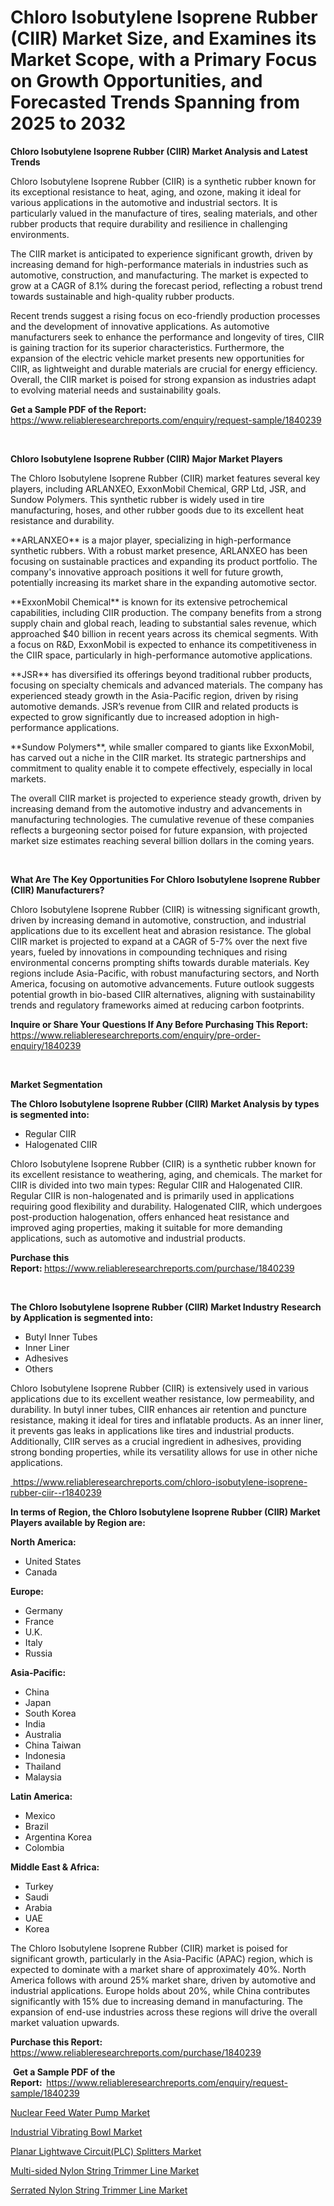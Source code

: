<p><h1>Chloro Isobutylene Isoprene Rubber (CIIR) Market Size, and Examines its Market Scope, with a Primary Focus on Growth Opportunities, and Forecasted Trends Spanning from 2025 to 2032</h1></p><p><strong>Chloro Isobutylene Isoprene Rubber (CIIR) Market Analysis and Latest Trends</strong></p>
<p><p>Chloro Isobutylene Isoprene Rubber (CIIR) is a synthetic rubber known for its exceptional resistance to heat, aging, and ozone, making it ideal for various applications in the automotive and industrial sectors. It is particularly valued in the manufacture of tires, sealing materials, and other rubber products that require durability and resilience in challenging environments.</p><p>The CIIR market is anticipated to experience significant growth, driven by increasing demand for high-performance materials in industries such as automotive, construction, and manufacturing. The market is expected to grow at a CAGR of 8.1% during the forecast period, reflecting a robust trend towards sustainable and high-quality rubber products. </p><p>Recent trends suggest a rising focus on eco-friendly production processes and the development of innovative applications. As automotive manufacturers seek to enhance the performance and longevity of tires, CIIR is gaining traction for its superior characteristics. Furthermore, the expansion of the electric vehicle market presents new opportunities for CIIR, as lightweight and durable materials are crucial for energy efficiency. Overall, the CIIR market is poised for strong expansion as industries adapt to evolving material needs and sustainability goals.</p></p>
<p><strong>Get a Sample PDF of the Report:&nbsp;</strong> <a href="https://www.reliableresearchreports.com/enquiry/request-sample/1840239?utm_campaign=12&utm_medium=2&utm_source=Github&utm_content=ia&utm_term=03042025&utm_id=chloro-isobutylene-isoprene-rubber-ciir">https://www.reliableresearchreports.com/enquiry/request-sample/1840239</a></p>
<p>&nbsp;</p>
<p><strong>Chloro Isobutylene Isoprene Rubber (CIIR) Major Market Players</strong></p>
<p><p>The Chloro Isobutylene Isoprene Rubber (CIIR) market features several key players, including ARLANXEO, ExxonMobil Chemical, GRP Ltd, JSR, and Sundow Polymers. This synthetic rubber is widely used in tire manufacturing, hoses, and other rubber goods due to its excellent heat resistance and durability.</p><p>**ARLANXEO** is a major player, specializing in high-performance synthetic rubbers. With a robust market presence, ARLANXEO has been focusing on sustainable practices and expanding its product portfolio. The company's innovative approach positions it well for future growth, potentially increasing its market share in the expanding automotive sector.</p><p>**ExxonMobil Chemical** is known for its extensive petrochemical capabilities, including CIIR production. The company benefits from a strong supply chain and global reach, leading to substantial sales revenue, which approached $40 billion in recent years across its chemical segments. With a focus on R&D, ExxonMobil is expected to enhance its competitiveness in the CIIR space, particularly in high-performance automotive applications.</p><p>**JSR** has diversified its offerings beyond traditional rubber products, focusing on specialty chemicals and advanced materials. The company has experienced steady growth in the Asia-Pacific region, driven by rising automotive demands. JSR’s revenue from CIIR and related products is expected to grow significantly due to increased adoption in high-performance applications.</p><p>**Sundow Polymers**, while smaller compared to giants like ExxonMobil, has carved out a niche in the CIIR market. Its strategic partnerships and commitment to quality enable it to compete effectively, especially in local markets.</p><p>The overall CIIR market is projected to experience steady growth, driven by increasing demand from the automotive industry and advancements in manufacturing technologies. The cumulative revenue of these companies reflects a burgeoning sector poised for future expansion, with projected market size estimates reaching several billion dollars in the coming years.</p></p>
<p>&nbsp;</p>
<p><strong>What Are The Key Opportunities For Chloro Isobutylene Isoprene Rubber (CIIR) Manufacturers?</strong></p>
<p><p>Chloro Isobutylene Isoprene Rubber (CIIR) is witnessing significant growth, driven by increasing demand in automotive, construction, and industrial applications due to its excellent heat and abrasion resistance. The global CIIR market is projected to expand at a CAGR of 5-7% over the next five years, fueled by innovations in compounding techniques and rising environmental concerns prompting shifts towards durable materials. Key regions include Asia-Pacific, with robust manufacturing sectors, and North America, focusing on automotive advancements. Future outlook suggests potential growth in bio-based CIIR alternatives, aligning with sustainability trends and regulatory frameworks aimed at reducing carbon footprints.</p></p>
<p><strong>Inquire or Share Your Questions If Any Before Purchasing This Report:</strong> <a href="https://www.reliableresearchreports.com/enquiry/pre-order-enquiry/1840239?utm_campaign=12&utm_medium=2&utm_source=Github&utm_content=ia&utm_term=03042025&utm_id=chloro-isobutylene-isoprene-rubber-ciir">https://www.reliableresearchreports.com/enquiry/pre-order-enquiry/1840239</a></p>
<p>&nbsp;</p>
<p><strong>Market Segmentation</strong></p>
<p><strong>The Chloro Isobutylene Isoprene Rubber (CIIR) Market Analysis by types is segmented into:</strong></p>
<p><ul><li>Regular CIIR</li><li>Halogenated CIIR</li></ul></p>
<p><p>Chloro Isobutylene Isoprene Rubber (CIIR) is a synthetic rubber known for its excellent resistance to weathering, aging, and chemicals. The market for CIIR is divided into two main types: Regular CIIR and Halogenated CIIR. Regular CIIR is non-halogenated and is primarily used in applications requiring good flexibility and durability. Halogenated CIIR, which undergoes post-production halogenation, offers enhanced heat resistance and improved aging properties, making it suitable for more demanding applications, such as automotive and industrial products.</p></p>
<p><strong>Purchase this Report:&nbsp;</strong><a href="https://www.reliableresearchreports.com/purchase/1840239?utm_campaign=12&utm_medium=2&utm_source=Github&utm_content=ia&utm_term=03042025&utm_id=chloro-isobutylene-isoprene-rubber-ciir">https://www.reliableresearchreports.com/purchase/1840239</a></p>
<p>&nbsp;</p>
<p><strong>The Chloro Isobutylene Isoprene Rubber (CIIR) Market Industry Research by Application is segmented into:</strong></p>
<p><ul><li>Butyl Inner Tubes</li><li>Inner Liner</li><li>Adhesives</li><li>Others</li></ul></p>
<p><p>Chloro Isobutylene Isoprene Rubber (CIIR) is extensively used in various applications due to its excellent weather resistance, low permeability, and durability. In butyl inner tubes, CIIR enhances air retention and puncture resistance, making it ideal for tires and inflatable products. As an inner liner, it prevents gas leaks in applications like tires and industrial products. Additionally, CIIR serves as a crucial ingredient in adhesives, providing strong bonding properties, while its versatility allows for use in other niche applications.</p></p>
<p><a href="https://www.reliableresearchreports.com/chloro-isobutylene-isoprene-rubber-ciir--r1840239?utm_campaign=12&utm_medium=2&utm_source=Github&utm_content=ia&utm_term=03042025&utm_id=chloro-isobutylene-isoprene-rubber-ciir">&nbsp;https://www.reliableresearchreports.com/chloro-isobutylene-isoprene-rubber-ciir--r1840239</a></p>
<p><strong>In terms of Region, the Chloro Isobutylene Isoprene Rubber (CIIR) Market Players available by Region are:</strong></p>
<p>
    <p> <strong> North America: </strong>
        <ul>
            <li>United States</li>
            <li>Canada</li>
        </ul>
        </p> 
    <p> <strong> Europe: </strong>
        <ul>
            <li>Germany</li>
            <li>France</li>
            <li>U.K.</li>
            <li>Italy</li>
            <li>Russia</li>
        </ul>
        </p> 
    <p> <strong> Asia-Pacific: </strong>
        <ul>
            <li>China</li>
            <li>Japan</li>
            <li>South Korea</li>
            <li>India</li>
            <li>Australia</li>
            <li>China Taiwan</li>
            <li>Indonesia</li>
            <li>Thailand</li>
            <li>Malaysia</li>
        </ul>
        </p> 
    <p> <strong> Latin America: </strong>
        <ul>
            <li>Mexico</li>
            <li>Brazil</li>
            <li>Argentina Korea</li>
            <li>Colombia</li>
        </ul>
        </p> 
    <p> <strong> Middle East & Africa: </strong>
        <ul>
            <li>Turkey</li>
            <li>Saudi</li>
            <li>Arabia</li>
            <li>UAE</li>
            <li>Korea</li>
        </ul>
    </p>
    </p>
<p><p>The Chloro Isobutylene Isoprene Rubber (CIIR) market is poised for significant growth, particularly in the Asia-Pacific (APAC) region, which is expected to dominate with a market share of approximately 40%. North America follows with around 25% market share, driven by automotive and industrial applications. Europe holds about 20%, while China contributes significantly with 15% due to increasing demand in manufacturing. The expansion of end-use industries across these regions will drive the overall market valuation upwards.</p></p>
<p><strong>Purchase this Report: </strong><a href="https://www.reliableresearchreports.com/purchase/1840239?utm_campaign=12&utm_medium=2&utm_source=Github&utm_content=ia&utm_term=03042025&utm_id=chloro-isobutylene-isoprene-rubber-ciir">https://www.reliableresearchreports.com/purchase/1840239</a></p>
<p>&nbsp;<strong>Get a Sample PDF of the Report:&nbsp;&nbsp;</strong><a href="https://www.reliableresearchreports.com/enquiry/request-sample/1840239?utm_campaign=12&utm_medium=2&utm_source=Github&utm_content=ia&utm_term=03042025&utm_id=chloro-isobutylene-isoprene-rubber-ciir">https://www.reliableresearchreports.com/enquiry/request-sample/1840239</a></p>
<p><strong></strong></p>
<p><p><a href="https://www.linkedin.com/pulse/nuclear-feed-water-pump-market-forecast-2025-2032-anticipating-hdofe?utm_campaign=12&utm_medium=2&utm_source=Github&utm_content=ia&utm_term=03042025&utm_id=chloro-isobutylene-isoprene-rubber-ciir">Nuclear Feed Water Pump Market</a></p><p><a href="https://www.linkedin.com/pulse/industrial-vibrating-bowl-market-research-report-trends-llfze?utm_campaign=12&utm_medium=2&utm_source=Github&utm_content=ia&utm_term=03042025&utm_id=chloro-isobutylene-isoprene-rubber-ciir">Industrial Vibrating Bowl Market</a></p><p><a href="https://www.linkedin.com/pulse/exploring-growth-potential-planar-lightwave-circuitplc-splitters-erpue?utm_campaign=12&utm_medium=2&utm_source=Github&utm_content=ia&utm_term=03042025&utm_id=chloro-isobutylene-isoprene-rubber-ciir">Planar Lightwave Circuit(PLC) Splitters Market</a></p><p><a href="https://github.com/haajipauget/Market-Research-Report-List-1/blob/main/multi-sided-nylon-string-trimmer-line-market.md?utm_campaign=12&utm_medium=2&utm_source=Github&utm_content=ia&utm_term=03042025&utm_id=chloro-isobutylene-isoprene-rubber-ciir">Multi-sided Nylon String Trimmer Line Market</a></p><p><a href="https://github.com/lamlebienz7j/Market-Research-Report-List-1/blob/main/serrated-nylon-string-trimmer-line-market.md?utm_campaign=12&utm_medium=2&utm_source=Github&utm_content=ia&utm_term=03042025&utm_id=chloro-isobutylene-isoprene-rubber-ciir">Serrated Nylon String Trimmer Line Market</a></p></p>